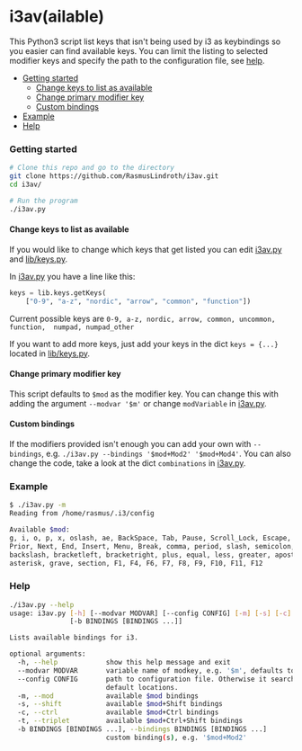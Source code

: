 # i3av(ailable)

This Python3 script list keys that isn't being used by i3 as keybindings so you 
easier can find available keys.
You can limit the listing to selected modifier keys and 
specify the path to the configuration file, see [help](#help).

* [Getting started](#getting-started)
  * [Change keys to list as available](#change-keys-to-list-as-available)
  * [Change primary modifier key](#change-primary-modifier-key)
  * [Custom bindings](#custom-bindings)
* [Example](#example)
* [Help](#help)

### Getting started
````bash
# Clone this repo and go to the directory
git clone https://github.com/RasmusLindroth/i3av.git
cd i3av/

# Run the program
./i3av.py
````

#### Change keys to list as available

If you would like to change which keys that get listed you can 
edit [i3av.py](./i3av.py) and [lib/keys.py](./lib/keys.py).

In [i3av.py](./i3av.py) you have a line like this:

````Python
keys = lib.keys.getKeys(
    ["0-9", "a-z", "nordic", "arrow", "common", "function"])
````

Current possible keys are `0-9, a-z, nordic, arrow, common, uncommon, function, 
numpad, numpad_other`

If you want to add more keys, just add your keys in the dict `keys = {...}`
located in [lib/keys.py](./lib/keys.py).

#### Change primary modifier key

This script defaults to `$mod` as the modifier key. You can change this with 
adding the argument `--modvar '$m'` or change `modVariable` in [i3av.py](./i3av.py).

#### Custom bindings

If the modifiers provided isn't enough you can add your own with `--bindings`, 
e.g. `./i3av.py --bindings '$mod+Mod2' '$mod+Mod4'`. You can also change the 
code, take a look at the dict `combinations` in [i3av.py](./i3av.py).

### Example

````bash
$ ./i3av.py -m
Reading from /home/rasmus/.i3/config

Available $mod:
g, i, o, p, x, oslash, ae, BackSpace, Tab, Pause, Scroll_Lock, Escape, Delete,
Prior, Next, End, Insert, Menu, Break, comma, period, slash, semicolon,
backslash, bracketleft, bracketright, plus, equal, less, greater, apostrophe,
asterisk, grave, section, F1, F4, F6, F7, F8, F9, F10, F11, F12
````

### Help
````bash
./i3av.py --help
usage: i3av.py [-h] [--modvar MODVAR] [--config CONFIG] [-m] [-s] [-c] [-t]
               [-b BINDINGS [BINDINGS ...]]

Lists available bindings for i3.

optional arguments:
  -h, --help            show this help message and exit
  --modvar MODVAR       variable name of modkey, e.g. '$m', defaults to $mod
  --config CONFIG       path to configuration file. Otherwise it searches in
                        default locations.
  -m, --mod             available $mod bindings
  -s, --shift           available $mod+Shift bindings
  -c, --ctrl            available $mod+Ctrl bindings
  -t, --triplet         available $mod+Ctrl+Shift bindings
  -b BINDINGS [BINDINGS ...], --bindings BINDINGS [BINDINGS ...]
                        custom binding(s), e.g. '$mod+Mod2'
````
